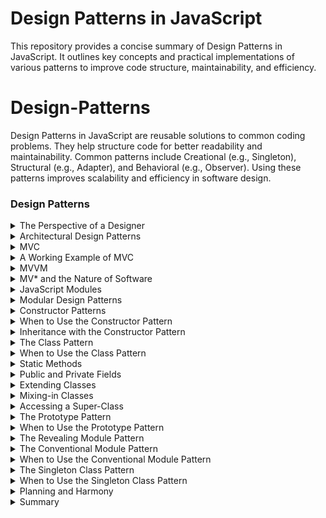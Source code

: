 # Design Patterns in JavaScript

This repository provides a concise summary of Design Patterns in JavaScript. It outlines key concepts and practical implementations of various patterns to improve code structure, maintainability, and efficiency.

# Design-Patterns

Design Patterns in JavaScript are reusable solutions to common coding problems. They help structure code for better readability and maintainability. Common patterns include Creational (e.g., Singleton), Structural (e.g., Adapter), and Behavioral (e.g., Observer). Using these patterns improves scalability and efficiency in software design.

### Design Patterns

<details>
  <summary>The Perspective of a Designer</summary>
  
- In software design, focusing on the user (another programmer) helps guide decisions. For example, a function designed to count occurrences of a substring could be written in multiple ways:

```js
function countNeedlesInHaystack(needle, haystack) {
    return haystack.split(needle).length - 1;
}
```
Design choices: Function names, parameters, and syntax all influence usability. Different patterns like object-oriented programming or function-based approaches can be used for the same problem.
```js
class Haystack {
    constructor(haystack) {
        this.haystack = haystack;
    }
    count(needle) {
        return this.haystack.split(needle).length - 1;
    }
}
```

## Characteristics of Good Design Patterns

- **Solves the problem well**: Aligns with the problem domain and makes it easier to express the solution.
- **Familiar and usable**: Other developers can quickly understand and use it.

## Hierarchical Patterns

Patterns can exist on both micro (small functions or components) and macro levels (entire system architectures). 

### For example:

- **Micro level**: Writing utility functions or modules using patterns.
- **Macro level**: Architectures like Model-View-Controller (MVC) for organizing entire applications.

## Familiarity and Maintainability

- Familiar design patterns allow for easy understanding and extension of code. A well-structured directory, like having an app/, models/, and utils/ folder, is also a pattern that enhances maintainability.

```js
// Conventional module pattern
const logger = {
    log: function (msg) {
        console.log(msg);
    }
};
```

```js
module.exports = logger;
```

## Popular JavaScript Design Patterns

- **Modular design**: Separating code into reusable modules.
```js
const myModule = (function () {
    let privateVar = "secret";
    return {
        publicMethod: function () {
            return privateVar;
        }
    };
})();
```

- **Factory pattern**: Creating objects without specifying the exact class of object that will be created.

```js
function CarFactory(type) {
    if (type === 'sedan') return new Sedan();
    if (type === 'SUV') return new SUV();
}
```
## Selecting the Right Design Pattern

- Effective design requires selecting the right pattern for the given context. Patterns should improve:

- **Reliability**: Reduces complexity, makes logic easy to follow.
- **Efficiency**: Streamlines code structure, minimizes time spent on organization.
- **Maintainability**: Adaptable to future changes or bug fixes.
- **Usability**: Easy to understand and integrate by other developers.

## Beware of Bad Patterns
- **Cargo culting**: Avoid copying patterns without understanding their purpose or context.
</details>

<details>
  <summary>Architectural Design Patterns</summary>
  
  - Summary to be added...
</details>

<details>
  <summary>MVC</summary>
  
  - Summary to be added...
</details>

<details>
  <summary>A Working Example of MVC</summary>
  
  - Summary to be added...
</details>

<details>
  <summary>MVVM</summary>
  
  - Summary to be added...
</details>

<details>
  <summary>MV* and the Nature of Software</summary>
  
  - Summary to be added...
</details>

<details>
  <summary>JavaScript Modules</summary>
  
  - Summary to be added...
</details>

<details>
  <summary>Modular Design Patterns</summary>
  
  - Summary to be added...
</details>

<details>
  <summary>Constructor Patterns</summary>
  
  - Summary to be added...
</details>

<details>
  <summary>When to Use the Constructor Pattern</summary>
  
  - Summary to be added...
</details>

<details>
  <summary>Inheritance with the Constructor Pattern</summary>
  
  - Summary to be added...
</details>

<details>
  <summary>The Class Pattern</summary>
  
  - Summary to be added...
</details>

<details>
  <summary>When to Use the Class Pattern</summary>
  
  - Summary to be added...
</details>

<details>
  <summary>Static Methods</summary>
  
  - Summary to be added...
</details>

<details>
  <summary>Public and Private Fields</summary>
  
  - Summary to be added...
</details>

<details>
  <summary>Extending Classes</summary>
  
  - Summary to be added...
</details>

<details>
  <summary>Mixing-in Classes</summary>
  
  - Summary to be added...
</details>

<details>
  <summary>Accessing a Super-Class</summary>
  
  - Summary to be added...
</details>

<details>
  <summary>The Prototype Pattern</summary>
  
  - Summary to be added...
</details>

<details>
  <summary>When to Use the Prototype Pattern</summary>
  
  - Summary to be added...
</details>

<details>
  <summary>The Revealing Module Pattern</summary>
  
  - Summary to be added...
</details>

<details>
  <summary>The Conventional Module Pattern</summary>
  
  - Summary to be added...
</details>

<details>
  <summary>When to Use the Conventional Module Pattern</summary>
  
  - Summary to be added...
</details>

<details>
  <summary>The Singleton Class Pattern</summary>
  
  - Summary to be added...
</details>

<details>
  <summary>When to Use the Singleton Class Pattern</summary>
  
  - Summary to be added...
</details>

<details>
  <summary>Planning and Harmony</summary>
  
  - Summary to be added...
</details>

<details>
  <summary>Summary</summary>
  
  - Summary to be added...
</details>
